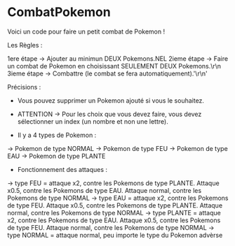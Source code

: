 # CombatPokemon

Voici un code pour faire un petit combat de Pokemon !

Les Règles : 

1ere étape -> Ajouter au minimun DEUX Pokemons.NEL
2ieme étape -> Faire un combat de Pokemon en choisissant SEULEMENT DEUX Pokemons.\r\n
3ieme étape -> Combattre (le combat se fera automatiquement).'\r\n'

Précisions : 

- Vous pouvez supprimer un Pokemon ajouté si vous le souhaitez.

- ATTENTION -> Pour les choix que vous devez faire, vous devez sélectionner un index (un nombre et non une lettre).

- Il y a 4 types de Pokemon :

-> Pokemon de type NORMAL
-> Pokemon de type FEU
-> Pokemon de type EAU
-> Pokemon de type PLANTE

- Fonctionnement des attaques : 

-> type FEU = attaque x2, contre les Pokemons de type PLANTE. Attaque x0.5, contre les Pokemons de type EAU. Attaque normal, contre les Pokemons de type NORMAL
-> type EAU = attaque x2, contre les Pokemons de type FEU. Attaque x0.5, contre les Pokemons de type PLANTE. Attaque normal, contre les Pokemons de type NORMAL
-> type PLANTE = attaque x2, contre les Pokemons de type EAU. Attaque x0.5, contre les Pokemons de type FEU. Attaque normal, contre les Pokemons de type NORMAL
-> type NORMAL = attaque normal, peu importe le type du Pokemon advèrse
